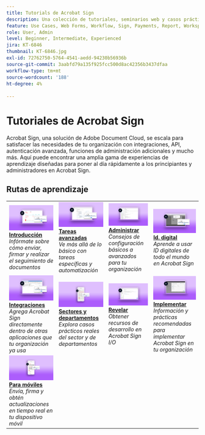 ```yaml
---
title: Tutorials de Acrobat Sign
description: Una colección de tutoriales, seminarios web y casos prácticos diseñada para poner al día rápidamente a los principiantes y administradores sobre Acrobat Sign
feature: Use Cases, Web Forms, Workflow, Sign, Payments, Report, Workspace, Deadline, Administration, Digital ID, Form, Integrations, Mobile, Skill Builder
role: User, Admin
level: Beginner, Intermediate, Experienced
jira: KT-6846
thumbnail: KT-6846.jpg
exl-id: 72762750-5764-4541-aedd-94230b56936b
source-git-commit: 3aabfd79a135f925fcc500d8ac42356b3437dfaa
workflow-type: tm+mt
source-wordcount: '188'
ht-degree: 4%

---
```


# Tutoriales de Acrobat Sign

Acrobat Sign, una solución de Adobe Document Cloud, se escala para satisfacer las necesidades de tu organización con integraciones, API, autenticación avanzada, funciones de administración adicionales y mucho más. Aquí puede encontrar una amplia gama de experiencias de aprendizaje diseñadas para poner al día rápidamente a los principiantes y administradores en Acrobat Sign.

<div id="recs-overview-body-1"></div>
<div id="recs-overview-body-2"></div>
<div id="recs-overview-body-3"></div>
<div id="recs-overview-body-4"></div>
<div id="recs-overview-body-5"></div>
<div id="recs-overview-body-6"></div>

## Rutas de aprendizaje

<table style="table-layout:fixed">
<tr>
  <td>
    <a href="sign-beginner-tutorials/beginner-users-overview.md">
      <img alt="Introducción" src="assets/getting-started.png" />
    </a>
    <div>
      <a href="sign-beginner-tutorials/beginner-users-overview.md"><strong>Introducción</strong></a>
      </div>
      <em>Infórmate sobre cómo enviar, firmar y realizar el seguimiento de documentos</em>
      <br>
  </td>
  <td>
    <a href="sign-advanced-users/advanced-users-overview.md">
      <img alt="Tareas avanzadas" src="assets/advanced-tasks.png" />
    </a>
    <div>
      <a href="sign-advanced-users/advanced-users-overview.md"><strong>Tareas avanzadas</strong></a>
      </div>
      <em>Ve más allá de lo básico con tareas específicas y automatización</em>
      <br>
  </td>  
  <td>
    <a href="admin/intro-admin-overview.md">
      <img alt="Administrar" src="assets/administer.png" />
    </a>
    <div>
      <a href="admin/intro-admin-overview.md"><strong>Administrar</strong></a>
      </div>
      <em>Consejos de configuración básicos a avanzados para tu organización</em>
      <br>
  </td>
  <td>
    <a href="digitalid/digitalid-overview.md">
      <img alt="ID digital" src="assets/identity.png" />
    </a>
     <div>
      <a href="digitalid/digitalid-overview.md"><strong>Id. digital</strong></a>
      </div>
      <em>Aprende a usar ID digitales de todo el mundo en Acrobat Sign</em>
      <br>
  </td>
</tr>
<tr>
  <td>
    <a href="integrations/integrations-overview.md">
      <img alt="Integraciones" src="assets/integrations.png" />
    </a>
    <div>
      <a href="integrations/integrations-overview.md"><strong>Integraciones</strong></a>
      </div>
      <em>Agrega Acrobat Sign directamente dentro de otras aplicaciones que tu organización ya usa</em>
      <br>
  </td>
  <td>
    <a href="sign-usecase/expand-inspire-overview.md">
      <img alt="Sectores y departamentos" src="assets/industries.png" />
    </a>
    <div>
      <a href="sign-usecase/expand-inspire-overview.md"><strong>Sectores y departamentos</strong></a>
      </div>
      <em>Explora casos prácticos reales del sector y de departamentos</em>
      <br>
  </td>
  <td>
    <a href="develop/develop-overview.md">
      <img alt="Revelar" src="assets/develop.png" />
    </a>
    <div>
      <a href="develop/develop-overview.md"><strong>Revelar</strong></a>
      </div>
      <em>Obtener recursos de desarrollo en Acrobat Sign I/O</em>
      <br>
  </td>
   <td>
    <a href="deploy-overview.md">
      <img alt="Implementación" src="assets/deploy.png" />
    </a>
    <div>
      <a href="deploy-overview.md"><strong>Implementar</strong></a>
      </div>
      <em>Información y prácticas recomendadas para implementar Acrobat Sign en tu organización</em>
      <br>
  </td>
</tr>
<tr>
  <td>
    <a href="mobile/mobile-overview.md">
      <img alt="Móvil" src="assets/mobile.png" />
    </a>
    <div>
      <a href="mobile/mobile-overview.md"><strong>Para móviles</strong></a>
      </div>
      <em>Envía, firma y obtén actualizaciones en tiempo real en tu dispositivo móvil</em>
      <br>
  </td>  
</tr>
</table>
